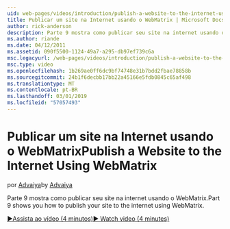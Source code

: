 ```yaml
---
uid: web-pages/videos/introduction/publish-a-website-to-the-internet-using-webmatrix
title: Publicar um site na Internet usando o WebMatrix | Microsoft Docs
author: rick-anderson
description: Parte 9 mostra como publicar seu site na internet usando o WebMatrix.
ms.author: riande
ms.date: 04/12/2011
ms.assetid: 090f5500-1124-49a7-a295-db97ef739c6a
msc.legacyurl: /web-pages/videos/introduction/publish-a-website-to-the-internet-using-webmatrix
msc.type: video
ms.openlocfilehash: 1b269ae0ff6dc9bf74748e31b7bdd2fbae78858b
ms.sourcegitcommit: 24b1f6decbb17bb22a45166e5fdb0845c65af498
ms.translationtype: MT
ms.contentlocale: pt-BR
ms.lasthandoff: 03/01/2019
ms.locfileid: "57057493"
---
```

<a name="publish-a-website-to-the-internet-using-webmatrix"></a><span data-ttu-id="0a930-103">Publicar um site na Internet usando o WebMatrix</span><span class="sxs-lookup"><span data-stu-id="0a930-103">Publish a Website to the Internet Using WebMatrix</span></span>
====================
<span data-ttu-id="0a930-104">por [Advaiya](https://twitter.com/Advaiyasolns)</span><span class="sxs-lookup"><span data-stu-id="0a930-104">by [Advaiya](https://twitter.com/Advaiyasolns)</span></span>

<span data-ttu-id="0a930-105">Parte 9 mostra como publicar seu site na internet usando o WebMatrix.</span><span class="sxs-lookup"><span data-stu-id="0a930-105">Part 9 shows you how to publish your site to the internet using WebMatrix.</span></span>

[<span data-ttu-id="0a930-106">&#9654;Assista ao vídeo (4 minutos)</span><span class="sxs-lookup"><span data-stu-id="0a930-106">&#9654; Watch video (4 minutes)</span></span>](https://channel9.msdn.com/Blogs/ASP-NET-Site-Videos/publish-a-website-to-the-internet-using-webmatrix)
